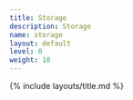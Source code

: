 ```yaml
---
title: Storage
description: Storage
name: storage
layout: default
level: 0
weight: 10
---
```


{% include layouts/title.md %}
